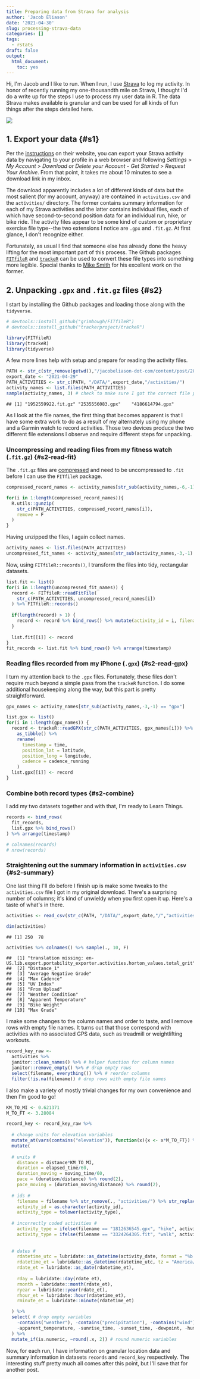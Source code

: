 ```yaml
---
title: Preparing data from Strava for analysis
author: 'Jacob Eliason'
date: '2021-04-30'
slug: processing-strava-data
categories: []
tags:
  - rstats
draft: false
output:
  html_document:
    toc: yes
---
```




Hi, I'm Jacob and I like to run. When I run, I use [Strava](https://www.strava.com/) to log my activity. In honor of recently running my one-thousandth mile on Strava, I thought I'd do a write up for the steps I use to process my user data in R. The data Strava makes available is granular and can be used for all kinds of fun things after the steps detailed here.

![](2021-04-30-processing-strava-data-nyc.png)

## 1. Export your data {#s1}

Per the [instructions](https://support.strava.com/hc/en-us/articles/216918437-Exporting-your-Data-and-Bulk-Export) on their website, you can export your Strava activity data by navigating to your profile in a web browser and following *Settings* > *My Account* > *Download or Delete your Account - Get Started* > *Request Your Archive*. From that point, it takes me about 10 minutes to see a download link in my inbox.

The download apparently includes a lot of different kinds of data but the most salient (for my account, anyway) are contained in `activities.csv` and the `activities/` directory. The former contains summary information for each of my Strava activities and the latter contains individual files, each of which have second-to-second position data for an individual run, hike, or bike ride. The activity files appear to be some kind of custom or proprietary exercise file type--the two extensions I notice are `.gpx` and `.fit.gz`. At first glance, I don't recognize either. 

Fortunately, as usual I find that someone else has already done the heavy lifting for the most important part of this process. The Github packages [`FITfileR`](https://github.com/grimbough/FITfileR) and [`trackeR`](https://github.com/trackerproject/trackeR) can be used to convert these file types into something more legible. Special thanks to [Mike Smith](https://github.com/grimbough) for his excellent work on the former.

## 2. Unpacking `.gpx` and `.fit.gz` files {#s2}

I start by installing the Github packages and loading those along with the `tidyverse`.


```r
# devtools::install_github("grimbough/FITfileR")
# devtools::install_github("trackerproject/trackeR")

library(FITfileR)
library(trackeR)
library(tidyverse)
```

A few more lines help with setup and prepare for reading the activity files.


```r
PATH <- str_c(str_remove(getwd(),"/jacobeliason-dot-com/content/post/2021-04-30-processing-data-from-strava"),"/personal-projects/strava")
export_date <- "2021-04-29"
PATH_ACTIVITIES <- str_c(PATH, "/DATA/",export_date,"/activities/")
activity_names <- list.files(PATH_ACTIVITIES)
sample(activity_names, 3) # check to make sure I got the correct file path
```

```
## [1] "1952559922.fit.gz" "2535556083.gpx"    "4186614794.gpx"
```

As I look at the file names, the first thing that becomes apparent is that I have some extra work to do as a result of my alternately using my phone and a Garmin watch to record activities. Those two devices produce the two different file extensions I observe and require different steps for unpacking.

### Uncompressing and reading files from my fitness watch (`.fit.gz`) {#s2-read-fit}

The `.fit.gz` files are [compressed](https://en.wikipedia.org/wiki/Gzip) and need to be uncompressed to `.fit` before I can use the `FITfileR` package.


```r
compressed_record_names <- activity_names[str_sub(activity_names,-6,-1) == "fit.gz"]

for(i in 1:length(compressed_record_names)){
  R.utils::gunzip(
    str_c(PATH_ACTIVITIES, compressed_record_names[i]),
    remove = F
  )
}
```

Having unzipped the files, I again collect names.


```r
activity_names <- list.files(PATH_ACTIVITIES)
uncompressed_fit_names <- activity_names[str_sub(activity_names,-3,-1) == "fit"] # want exact match to .fit only, no .fit.gz
```

Now, using `FITfileR::records()`, I transform the files into tidy, rectangular datasets.


```r
list.fit <- list()
for(i in 1:length(uncompressed_fit_names)) {
  record <- FITfileR::readFitFile(
    str_c(PATH_ACTIVITIES, uncompressed_record_names[i])
  ) %>% FITfileR::records()
  
  if(length(record) > 1) {
    record <- record %>% bind_rows() %>% mutate(activity_id = i, filename = uncompressed_fit_names[i])
  }
  
  list.fit[[i]] <- record
}
fit_records <- list.fit %>% bind_rows() %>% arrange(timestamp)
```

### Reading files recorded from my iPhone (`.gpx`) {#s2-read-gpx}

I turn my attention back to the `.gpx` files. Fortunately, these files don't require much beyond a simple pass from the `trackeR` function. I do some additional housekeeping along the way, but this part is pretty straightforward.


```r
gpx_names <- activity_names[str_sub(activity_names,-3,-1) == "gpx"]

list.gpx <- list()
for(i in 1:length(gpx_names)) {
  record <- trackeR::readGPX(str_c(PATH_ACTIVITIES, gpx_names[i])) %>% 
    as_tibble() %>% 
    rename(
      timestamp = time, 
      position_lat = latitude, 
      position_long = longitude, 
      cadence = cadence_running
    )
  list.gpx[[i]] <- record
}
```

### Combine both record types {#s2-combine}

I add my two datasets together and with that, I'm ready to Learn Things.


```r
records <- bind_rows(
  fit_records,
  list.gpx %>% bind_rows()
) %>% arrange(timestamp)

# colnames(records)
# nrow(records)
```

### Straightening out the summary information in `activities.csv` {#s2-summary}

One last thing I'll do before I finish up is make some tweaks to the `activities.csv` file I got in my original download. There's a surprising number of columns; it's kind of unwieldy when you first open it up. Here's a taste of what's in there.


```r
activities <- read_csv(str_c(PATH, "/DATA/",export_date,"/","activities.csv"))

dim(activities)
```

```
## [1] 250  78
```

```r
activities %>% colnames() %>% sample(., 10, F) 
```

```
##  [1] "translation missing: en-US.lib.export.portability_exporter.activities.horton_values.total_grit"
##  [2] "Distance_1"                                                                                    
##  [3] "Average Negative Grade"                                                                        
##  [4] "Max Cadence"                                                                                   
##  [5] "UV Index"                                                                                      
##  [6] "From Upload"                                                                                   
##  [7] "Weather Condition"                                                                             
##  [8] "Apparent Temperature"                                                                          
##  [9] "Bike Weight"                                                                                   
## [10] "Max Grade"
```

I make some changes to the column names and order to taste, and I remove rows with empty file names. It turns out that those correspond with activities with no associated GPS data, such as treadmill or weightlifting workouts. 


```r
record_key_raw <- 
  activities %>% 
  janitor::clean_names() %>% # helper function for column names
  janitor::remove_empty() %>% # drop empty rows
  select(filename, everything()) %>% # reorder columns
  filter(!is.na(filename)) # drop rows with empty file names
```

I also make a variety of mostly trivial changes for my own convenience and then I'm good to go!


```r
KM_TO_MI <- 0.621371
M_TO_FT <- 3.28084

record_key <- record_key_raw %>% 
  
  # change units for elevation variables
  mutate_at(vars(contains("elevation")), function(x){x <- x*M_TO_FT}) %>% 
  mutate(
    
  # units #
    distance = distance*KM_TO_MI,
    duration = elapsed_time/60,
    duration_moving = moving_time/60,
    pace = (duration/distance) %>% round(2),
    pace_moving = (duration_moving/distance) %>% round(2),
    
  # ids #
    filename = filename %>% str_remove(., "activities/") %>% str_replace(., "fit.gz", "fit"),
    activity_id = as.character(activity_id),
    activity_type = tolower(activity_type),
    
  # incorrectly coded activities #
    activity_type = ifelse(filename == "1812636545.gpx", "hike", activity_type), 
    activity_type = ifelse(filename == "3324264305.fit", "walk", activity_type), 
    
    
  # dates #
    rdatetime_utc = lubridate::as_datetime(activity_date, format = "%b %d, %Y, %I:%M:%S %p", tz = "UTC"),
    rdatetime_et = lubridate::as_datetime(rdatetime_utc, tz = "America/New_York"),
    rdate_et = lubridate::as_date(rdatetime_et), 
    
    rday = lubridate::day(rdate_et),
    rmonth = lubridate::month(rdate_et),
    ryear = lubridate::year(rdate_et),
    rhour_et = lubridate::hour(rdatetime_et),
    rminute_et = lubridate::minute(rdatetime_et)

  ) %>% 
  select( # drop empty variables
    -contains("weather"), -contains("precipitation"), -contains("wind"),
    -apparent_temperature, -sunrise_time, -sunset_time, -dewpoint, -humidity, -cloud_cover, -uv_index
  ) %>% 
  mutate_if(is.numeric, ~round(.x, 2)) # round numeric variables
```

Now, for each run, I have information on granular location data and summary information in datasets `records` and `record_key` respectively. The interesting stuff pretty much all comes after this point, but I'll save that for another post.
